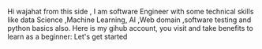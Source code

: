 
Hi wajahat from this side , 
I am software Engineer with some technical skills like data Science ,Machine Learning, AI ,Web domain ,software testing and python basics also.
Here is my gihub account, you visit and take benefits to learn as a beginner:
Let's get started 
